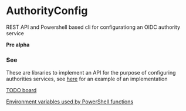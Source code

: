 # AuthorityConfig
REST API and Powershell based cli for configurationg an OIDC authority service

**Pre alpha**

### See

These are libraries to implement an API for the purpose of configuring authorities services, see [here](https://github.com/Aha43/DipsFrontAuthorityConfig/) for an example of an implementation

[TODO board](https://github.com/users/Aha43/projects/1)

[Environment variables used by PowerShell functions](https://github.com/Aha43/AuthorityConfig/wiki/Envirnment-variables-used-by-PowerShell-finctions)
